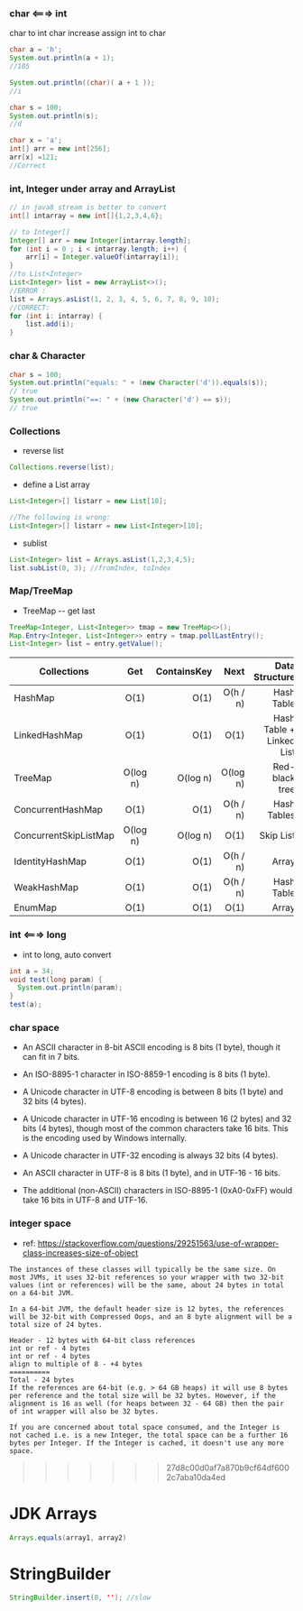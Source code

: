###  char <===> int

char to int
char increase
assign int to char
```java
char a = 'h';
System.out.println(a + 1);
//105

System.out.println((char)( a + 1 ));
//i

char s = 100;
System.out.println(s);
//d

char x = 'a';
int[] arr = new int[256];
arr[x] =121;
//Correct
```


### int, Integer under array and ArrayList
```java
// in java8 stream is better to convert
int[] intarray = new int[]{1,2,3,4,6};

// to Integer[]
Integer[] arr = new Integer[intarray.length];
for (int i = 0 ; i < intarray.length; i++) {
    arr[i] = Integer.valueOf(intarray[i]);
}
//to List<Integer>
List<Integer> list = new ArrayList<>();
//ERROR :
list = Arrays.asList(1, 2, 3, 4, 5, 6, 7, 8, 9, 10);
//CORRECT:
for (int i: intarray) {
    list.add(i);
}

```

### char & Character
```java
char s = 100;
System.out.println("equals: " + (new Character('d')).equals(s)); 
// true
System.out.println("==: " + (new Character('d') == s));
// true
```



### Collections

* reverse list
```java
Collections.reverse(list);
```
* define a List array
```java
List<Integer>[] listarr = new List[10];

//The following is wrong:
List<Integer>[] listarr = new List<Integer>[10];
```
* sublist
```java
List<Integer> list = Arrays.asList(1,2,3,4,5);
list.subList(0, 3); //fromIndex, toIndex 
```

### Map/TreeMap
* TreeMap -- get last
```java
TreeMap<Integer, List<Integer>> tmap = new TreeMap<>();
Map.Entry<Integer, List<Integer>> entry = tmap.pollLastEntry();
List<Integer> list = entry.getValue();
```


| Collections   | Get   | ContainsKey  | Next  | Data Structure  |
| ------------- |:-----:| ------------:|-----:|-----:|
|HashMap        | O(1)  | O(1)         | O(h / n)    | Hash Table|
|LinkedHashMap  | O(1)| O(1)| O(1)               | Hash Table + Linked List|
|TreeMap        | O(log n)| O(log n)| O(log n)| Red-black tree|
|ConcurrentHashMap| O(1)| O(1)| O(h / n)| Hash Tables|
|ConcurrentSkipListMap| O(log n)| O(log n)| O(1)| Skip List|
|IdentityHashMap| O(1)| O(1)| O(h / n)| Array|
|WeakHashMap    | O(1)| O(1)| O(h / n)| Hash Table|
|EnumMap| O(1)  | O(1)| O(1)| Array|




### int <===> long
* int to long, auto convert

```java
int a = 34;
void test(long param) {
  System.out.println(param);
}
test(a);
```


### char space 
* An ASCII character in 8-bit ASCII encoding is 8 bits (1 byte), though it can fit in 7 bits.
 
* An ISO-8895-1 character in ISO-8859-1 encoding is 8 bits (1 byte).
 
* A Unicode character in UTF-8 encoding is between 8 bits (1 byte) and 32 bits (4 bytes).
 
* A Unicode character in UTF-16 encoding is between 16 (2 bytes) and 32 bits (4 bytes), though most of the common characters take 16 bits. This is the encoding used by Windows internally.
 
* A Unicode character in UTF-32 encoding is always 32 bits (4 bytes).
 
* An ASCII character in UTF-8 is 8 bits (1 byte), and in UTF-16 - 16 bits.
 
* The additional (non-ASCII) characters in ISO-8895-1 (0xA0-0xFF) would take 16 bits in UTF-8 and UTF-16.


### integer space 
* ref: https://stackoverflow.com/questions/29251563/use-of-wrapper-class-increases-size-of-object
```
The instances of these classes will typically be the same size. On most JVMs, it uses 32-bit references so your wrapper with two 32-bit values (int or references) will be the same, about 24 bytes in total on a 64-bit JVM.

In a 64-bit JVM, the default header size is 12 bytes, the references will be 32-bit with Compressed Oops, and an 8 byte alignment will be a total size of 24 bytes.

Header - 12 bytes with 64-bit class references
int or ref - 4 bytes
int or ref - 4 bytes
align to multiple of 8 - +4 bytes
==========
Total - 24 bytes
If the references are 64-bit (e.g. > 64 GB heaps) it will use 8 bytes per reference and the total size will be 32 bytes. However, if the alignment is 16 as well (for heaps between 32 - 64 GB) then the pair of int wrapper will also be 32 bytes.

If you are concerned about total space consumed, and the Integer is not cached i.e. is a new Integer, the total space can be a further 16 bytes per Integer. If the Integer is cached, it doesn't use any more space.
```
>>>>>>> 27d8c00d0af7a870b9cf64df6002c7aba10da4ed


# JDK Arrays 
```java
Arrays.equals(array1, array2)
```


# StringBuilder

```java
StringBuilder.insert(0, ''); //slow
```
